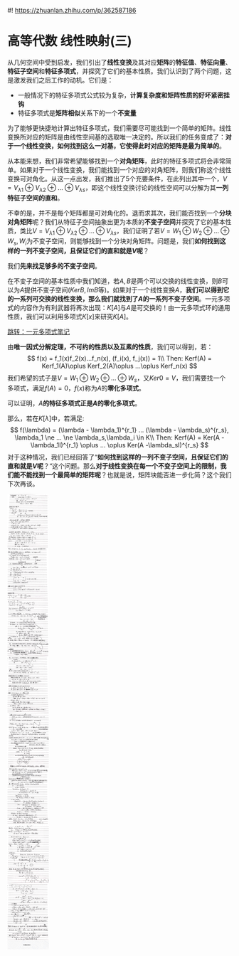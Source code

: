 #! https://zhuanlan.zhihu.com/p/362587186
# 高等代数 线性映射(三)

从几何空间中受到启发，我们引出了**线性变换**及其对应**矩阵**的**特征值**、**特征向量**、**特征子空间**和**特征多项式**，并探究了它们的基本性质。我们认识到了两个问题，这是激发我们之后工作的动机。它们是：

* 一般情况下的特征多项式公式较为复杂，**计算复杂度和矩阵性质的好坏紧密挂钩**
* 特征多项式是**矩阵相似**关系下的一个**不变量**

为了能够更快捷地计算出特征多项式，我们需要尽可能找到一个简单的矩阵。线性变换所对应的矩阵是由线性空间基的选取唯一决定的。所以我们的任务变成了：**对于一个线性变换，如何找到这么一对基，它使得此时对应的矩阵是最为简单的**。

从本能来想，我们非常希望能够找到一个**对角矩阵**，此时的特征多项式将会非常简单。如果对于一个线性变换，我们能找到一个对应的对角矩阵，则我们称这个线性变换可对角化。从这一点出发，我们推出了5个充要条件，在此列出其中一个，$V = V_{\lambda1}\oplus V_{\lambda2} \oplus... \oplus V_{\lambda s}$，即这个线性变换讨论的线性空间可以分解为其**一列特征子空间的直和**。

不幸的是，并不是每个矩阵都是可对角化的。退而求其次，我们能否找到一个**分块对角矩阵**呢？我们从特征子空间抽象出更为本质的**不变子空间**并探究了它的基本性质，类比$V = V_{\lambda1}\oplus V_{\lambda2} \oplus... \oplus V_{\lambda s}$，我们证明了若$V = W_{1}\oplus W_{2} \oplus... \oplus W_{s},W_i$为不变子空间，则能够找到一个分块对角矩阵。问题是，我们**如何找到这样的一列不变子空间，且保证它们的直和就是$V$呢**？

我们**先来找足够多的不变子空间**。

在不变子空间的基本性质中我们知道，若$A,B$是两个可以交换的线性变换，则$B$可以为$A$提供不变子空间($KerB, ImB$等)。如果对于一个线性变换$A$，**我们可以得到它的一系列可交换的线性变换，那么我们就找到了$A$的一系列不变子空间**。一元多项式的内容作为有利武器将再次出现：$K[A]$与$A$是可交换的！由一元多项式环的通用性质，我们可以利用多项式$K[x]$来研究$K[A]$。

[跳转：一元多项式笔记](https://zhuanlan.zhihu.com/p/360418077)

由**唯一因式分解定理，不可约的性质以及互素的性质**，我们可以得到，若：
$$
f(x) = f_1(x)f_2(x)...f_n(x), (f_i(x), f_j(x)) = 1\\
Then: Kerf(A) = Kerf_1(A)\oplus Kerf_2(A)\oplus ...\oplus Kerf_n(x)
$$
我们希望的式子是$V = W_{1}\oplus W_{2} \oplus... \oplus W_{s}$，又$Ker0 = V$，我们需要找一个多项式，满足$f(A) = 0$，$f(x)$称为$A$的**零化多项式**。

可以证明，$A$**的特征多项式正是$A$的零化多项式**。

那么，若在$K[\lambda]$中，若满足:
$$
f(\lambda) = (\lambda - \lambda_1)^{r_1} ... (\lambda - \lambda_s)^{r_s}, \lambda_1 \ne ... \ne \lambda_s,\lambda_i \in K\\
Then: Kerf(A) = Ker(A -\lambda_1I)^{r_1} \oplus ... \oplus Ker(A -\lambda_sI)^{r_s}
$$
对于这种情况，我们已经回答了“**如何找到这样的一列不变子空间，且保证它们的直和就是$V$呢**？“这个问题。那么**对于线性变换在每一个不变子空间上的限制，我们能不能找到一个最简单的矩阵呢**？也就是说，矩阵块能否进一步化简？这个我们下次再谈。

![yingshe3](figures/yingshe3.png)